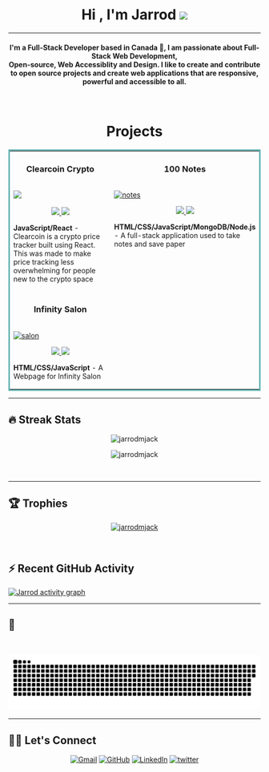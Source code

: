 
<h1 align="center">Hi , I'm Jarrod <img src="https://media.giphy.com/media/hvRJCLFzcasrR4ia7z/giphy.gif" width="35"></h1>
<!-- <p align="center">
  <a href="https://github.com/jarrodmjack"><img src="https://readme-typing-svg.herokuapp.com?lines=Front+End+Developer;JavaScript%20|%20Angular%20|%20React%20Enthusiast;Always%20learning%20new%20things&center=true&width=500&height=50"></a>
</p> -->
<hr/>

<h4 align="center">
I'm a Full-Stack Developer based in Canada 🍁, I am passionate about Full-Stack Web Development, <br />Open-source, Web Accessiblity and Design. I like to create and contribute to open source projects and create web applications that are responsive, powerful and accessible to all.
</h4>
<br>
<!--<div align="center">
  <a href="https://open.spotify.com/user/6s6pbtefezpookh8gwnkko15v">
    <img src="https://readme-spotify-tingz.vercel.app/api/now-playing">
  </a>
</div> -->
<!-- <hr/>  -->



<h1 align="center">Projects</h1>


<table bordercolor="#66b2b2">
  <tr>
    <td width="50%" valign="top">
      <h3 align="center">Clearcoin Crypto</h3>
        <br />
        <a target="_blank" href="https://github.com/jarrodmjack/Clear-coin-app">
            <img src="https://www.akbizmag.com/wp-content/uploads/2020/11/blockchain-1500x900-1.jpg"/>
        </a>
        <br />
        <p align="center">
          
  <a href="https://github.com/jarrodmjack/Clear-coin-app">
    <img src="https://img.shields.io/static/v1?label=|&message=REPO&color=23555f&style=plastic&logo=github&logo-color=white"/>
  </a>  
  <a href="https://clearcoincrypto.netlify.app" target="_blank">
    <img src="https://img.shields.io/static/v1?label=|&message=WEBSITE&color=cdf998&style=plastic&logo=wordpress&logo-color=white"/>
  </a>
      </p>
        <p><strong>JavaScript/React</strong> - Clearcoin is a crypto price tracker built using React. This was made to make price tracking less overwhelming for people new to the crypto space</p>
    </td>
    <td width="50%" valign="top">
      <h3 align="center">100 Notes</h3>
        <br />
        <a target="_blank" href="https://github.com/jarrodmjack/100notes">
            <img src="https://res.cloudinary.com/valmorganaus/images/w_1500,h_900/f_auto,q_auto/v1642423232/latch/Untitled-design-2020-07-03T155401.181/Untitled-design-2020-07-03T155401-181-jpg?_i=AA" width="100%" alt="notes"/>
        </a>
        <br />
        <p align="center">
          
  <a href="" target="_blank">
    <img src="https://img.shields.io/static/v1?label=|&message=REPO&color=23555f&style=plastic&logo=github&logo-color=white"/>
  </a>  
  <a href="" target="_blank">
    <img src="https://img.shields.io/static/v1?label=|&message=WEBSITE&color=cdf998&style=plastic&logo=wordpress&logo-color=white"/>
  </a>
      </p>
        <p><strong>HTML/CSS/JavaScript/MongoDB/Node.js</strong> - A full-stack application used to take notes and save paper</p>
    </td>
  </tr>
  
  <tr>
    <td width="50%" valign="top">
      <h3 align="center">Infinity Salon</h3>
        <br />
      <a target="_blank" href="https://sallyssalon.netlify.app/">
            <img src="https://cdn-aiogc.nitrocdn.com/rMYQrsZdIIazKavgLMeJFjBGGJYSrQyJ/assets/static/optimized/rev-66a7702/wp-content/uploads/2022/02/industrie-salon-los-angeles.jpg" width="100%"  alt="salon"/>
        </a>
        <br />
        <p align="center">
          
  <a href="https://github.com/jarrodmjack/salon-layout-homework" target="_blank">
    <img src="https://img.shields.io/static/v1?label=|&message=REPO&color=23555f&style=plastic&logo=github&logo-color=white"/>
  </a>
  <a href="https://infinitysalon.netlify.app/" target="_blank">
    <img src="https://img.shields.io/static/v1?label=|&message=WEBSITE&color=cdf998&style=plastic&logo=wordpress&logo-color=white"/>
  </a>
      </p>
        <p><strong>HTML/CSS/JavaScript</strong> - A Webpage for Infinity Salon</p>
    </td>
<!-- 	   <td width="50%" valign="top">
      <h3 align="center">Infinity Salon</h3>
        <br />
      <a target="_blank" href="https://sallyssalon.netlify.app/">
            <img src="https://cdn-aiogc.nitrocdn.com/rMYQrsZdIIazKavgLMeJFjBGGJYSrQyJ/assets/static/optimized/rev-66a7702/wp-content/uploads/2022/02/industrie-salon-los-angeles.jpg" width="100%"  alt="salon"/>
        </a>
        <br />
        <p align="center">
          
  <a href="https://github.com/jarrodmjack/salon-layout-homework" target="_blank">
    <img src="https://img.shields.io/static/v1?label=|&message=REPO&color=23555f&style=plastic&logo=github&logo-color=white"/>
  </a>
  <a href="[https://infinitysalon.netlify.app/](https://infpass.netlify.app/)" target="_blank">
    <img src="https://img.shields.io/static/v1?label=|&message=WEBSITE&color=cdf998&style=plastic&logo=wordpress&logo-color=white"/>
  </a>
      </p>
        <p><strong>HTML/CSS/JavaScript</strong> - A Webpage for Infinity Salon</p>
    </td> -->
  </tr>
	
</table>



<hr/>

## 🔥 Streak Stats
<p align="center"><img src="https://github-readme-streak-stats.herokuapp.com/?user=jarrodmjack&theme=algolia" alt="jarrodmjack" /></p>
<p align="center"><img src="https://github-readme-stats.vercel.app/api/top-langs/?username=jarrodmjack&theme=algolia&layout=compact" alt="jarrodmjack" /></p>

<br>
<hr/>


## 🏆 Trophies
<p align="center"> <a href="https://github.com/jarrodmjack"><img
      src="https://github-profile-trophy.vercel.app/?username=jarrodmjack&row=1&column=3&theme=algolia" alt="jarrodmjack" /></a>  </p>
    
 


<br>
<!-- <hr/> -->

## ⚡ Recent GitHub Activity
<a href="https://github.com/jarrodmjack"><img alt="Jarrod activity graph" src="https://activity-graph.herokuapp.com/graph?username=jarrodmjack&custom_title=jarrods%20Contribution%20Graph&theme=react-dark" /></a>


<hr/>

## 🐍
  <br>
  <p align="center">
  <img src="https://raw.githubusercontent.com/jaypavasiya/jaypavasiya/output/github-contribution-grid-snake-dark.svg" alt="snake"></center>
</p>

<hr/>

## 🙋‍♀️ Let's Connect
<p align="center">
  <!-- <a href=""><img src="https://img.icons8.com/bubbles/50/000000/web.png" alt="Website"/></a> -->
	<a href="mailto:jarrodmjack@gmail.com"><img src="https://img.icons8.com/bubbles/50/000000/gmail.png" title='Gmail' alt="Gmail"/></a>
	<a href="https://github.com/jarrodmjack"><img src="https://img.icons8.com/bubbles/50/000000/github.png" title='GitHub' alt="GitHub"/></a>
	<a href="https://www.linkedin.com/in/jarrod-jack-65472822a/"><img src="https://img.icons8.com/bubbles/50/000000/linkedin.png" title='LinkedIn' alt="LinkedIn"/></a>
	<a href="https://twitter.com/jarrodmjack"><img src="https://img.icons8.com/bubbles/50/000000/twitter-circled.png" title='Twitter' alt="twitter"/></a>
	
	
</p>
